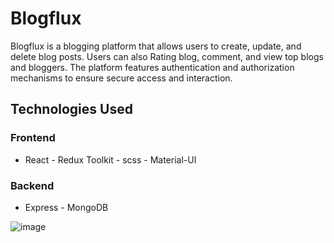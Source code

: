 # Blogflux
Blogflux is a blogging platform that allows users to create, update, and delete blog posts. Users can also Rating blog, comment, and view top blogs and bloggers. The platform features authentication and authorization mechanisms to ensure secure access and interaction.
## Technologies Used
### Frontend
- React - Redux Toolkit - scss - Material-UI
### Backend
- Express - MongoDB

![image](https://github.com/Tariq-Monowar/fullstack-Blog-web-BlogFlux/assets/101199109/ca7cd50f-2792-4ec5-94d5-13f514bdcc99)


